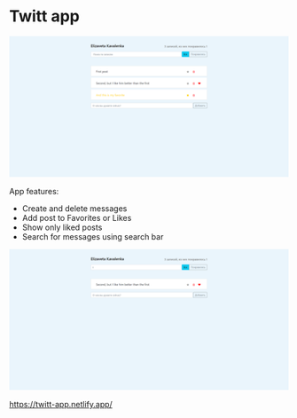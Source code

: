 # Twitt app

![Screen](TwittScreen1.png)

App features:
- Create and delete messages
- Add post to Favorites or Likes
- Show only liked posts
- Search for messages using search bar

![Screen](TwittScreen2.png)

https://twitt-app.netlify.app/
